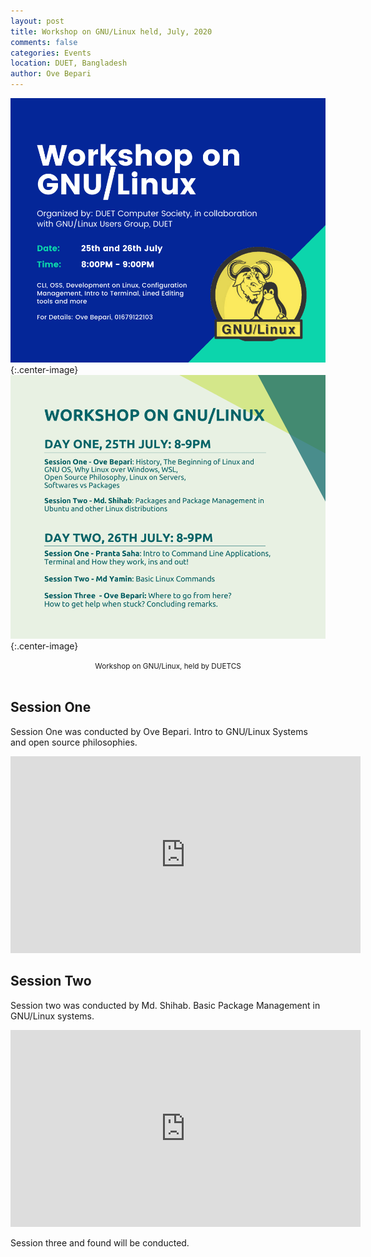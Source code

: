 ```yaml
---
layout: post
title: Workshop on GNU/Linux held, July, 2020 
comments: false
categories: Events
location: DUET, Bangladesh
author: Ove Bepari
---
```



![Workshop banner](/post_images/gnulinux_workshop/WorkshoponGNULinux.png){:.center-image} <br>
![Workshop Schedule](/post_images/gnulinux_workshop/WorkshoponGNUlinuxsyllabus.png){:.center-image}

<center> <small>Workshop on GNU/Linux, held by DUETCS</small> </center> <br>

## Session One
Session One was conducted by Ove Bepari. Intro to GNU/Linux Systems and open source philosophies.

<iframe width="560" height="315" src="https://www.youtube.com/embed/omys47kc4II" title="YouTube video player" frameborder="0" allow="accelerometer; autoplay; clipboard-write; encrypted-media; gyroscope; picture-in-picture" allowfullscreen></iframe>

## Session Two
Session two was conducted by Md. Shihab. Basic Package Management in GNU/Linux systems.

<iframe width="560" height="315" src="https://www.youtube.com/embed/65C4aXRmb8o" title="YouTube video player" frameborder="0" allow="accelerometer; autoplay; clipboard-write; encrypted-media; gyroscope; picture-in-picture" allowfullscreen></iframe>

Session three and found will be conducted.
